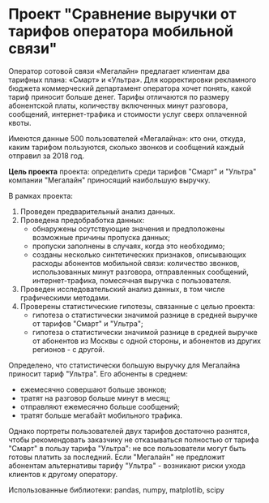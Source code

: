# Проект "Сравнение выручки от тарифов оператора мобильной связи"

Оператор сотовой связи «Мегалайн» предлагает клиентам два тарифных плана: «Смарт» и «Ультра». Для корректировки рекламного бюджета коммерческий департамент оператора хочет понять, какой тариф приносит больше денег. Тарифы отличаются по размеру абонентской платы, количеству включенных минут разговора, сообщений, интернет-трафика и стоимости услуг сверх оплаченной квоты.

Имеются данные 500 пользователей «Мегалайна»: кто они, откуда, каким тарифом пользуются, сколько звонков и сообщений каждый отправил за 2018 год.

**Цель проекта** проекта: определить среди тарифов "Смарт" и "Ультра" компании "Мегалайн" приносящий наибольшую выручку.

В рамках проекта:
1. Проведен предварительный анализ данных.
2. Проведена предобработка данных:
    - обнаружены осутствующие значения и предположены возможные причины пропуска данных;
    - пропуски заполнены в случаях, когда это необходимо;
    - созданы несколько синтетических признаков, описывающих расходы абонентов мобильной связи: количество звонков, использованных минут разговора, отправленных сообщений, интернет-трафика, помесячная выручка с пользователя.
3. Проведен исследовательский анализ данных, в том числе графическими методами.
4. Проверены статистические гипотезы, связанные с целью проекта:
    - гипотеза о статистически значимой разнице в средней выручке от тарифов "Смарт" и "Ультра";
    - гипотеза о статистически значимой разнице в средней выручке от абонентов из Москвы с одной стороны, и абонентов из других регионов - с другой.

Определено, что статистически большую выручку для Мегалайна приносит тариф "Ультра". Его абоненты в среднем:
- ежемесячно совершают больше звонков;
- тратят на разговор больше минут в месяц;
- отправляют ежемесячно больше сообщений;
- тратят больше мегабайт мобильного трафика.

Однако портреты пользователей двух тарифов достаточно разнятся, чтобы рекомендовать заказчику не отказываться полностью от тарифа "Смарт" в пользу тарифа "Ультра": не все пользователи могут быть готовы платить за последний. Если "Мегалайн" не предложит абонентам альтернативы тарифу "Ультра" - возникают риски ухода клиентов к другому оператору.

Использованные библиотеки: pandas, numpy, matplotlib, scipy